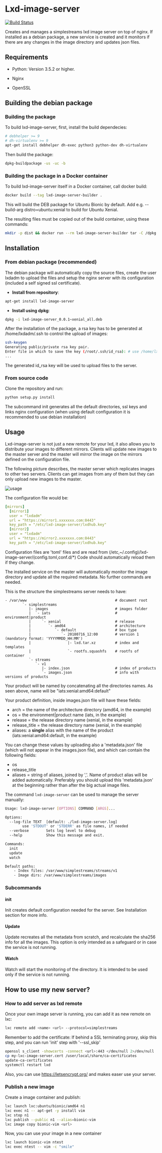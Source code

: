Lxd-image-server
================
[![Build Status](https://travis-ci.org/Avature/lxd-image-server.svg?branch=master)](https://travis-ci.org/Avature/lxd-image-server)

Creates and manages a simplestreams lxd image server on top of nginx.
If installed as a debian package, a new service is created and it monitors
if there are any changes in the image directory and updates json files.

Requirements
------------

* Python: Version 3.5.2 or higher.

* Nginx

* OpenSSL

Building the debian package
---------------------------

### Building the package ###

To build lxd-image-server, first, install the build dependecies:

```bash
# debhelper >= 9
# dh-virtualenv >= 9
apt-get install debhelper dh-exec python3 python-dev dh-virtualenv
```

Then build the package:

```bash
dpkg-buildpackage -us -uc -b
```

### Building the package in a Docker container ###

To build lxd-image-server itself in a Docker container, call docker build:

```bash
docker build --tag lxd-image-server-builder .
```

This will build the DEB package for Ubuntu Bionic by default. Add e.g.
--build-arg distro=ubuntu:xenial to build for Ubuntu Xenial.

The resulting files must be copied out of the build container, using these
commands:

```bash
mkdir -p dist && docker run --rm lxd-image-server-builder tar -C /dpkg -c . | tar -C dist -xv
```

Installation
------------

### From debian package (recommended) ###

The debian package will automatically copy the source files, create the user lxdadm
to upload the files and setup the nginx server with its configuration (included a
self signed ssl certificate).

* **Install from repository**:

```sh
apt-get install lxd-image-server
```

* **Install using dpkg**:

```sh
dpkg -i lxd-image-server_0.0.1~xenial_all.deb
```

After the installation of the package, a rsa key has to be generated at
/home/lxdadm/.ssh to control the upload of images:

```sh
ssh-keygen
Generating public/private rsa key pair.
Enter file in which to save the key (/root/.ssh/id_rsa): # use /home/lxdadm/.ssh/id_rsa
...
```

The generated id_rsa key will be used to upload files to the server.

### From source code ###

Clone the repository and run:

```sh
python setup.py install
```

The subcommand init generates all the default directories, ssl keys and links nginx
configuration (when using default configuration it is recommended to use debian installation)

Usage
-----

Lxd-image-server is not just a new remote for your lxd, it also allows you to
distribute your images to different mirrors. Clients will update new images to
the master server and the master will mirror the image on the mirrors defined
on the configuration file.

The following picture describes, the master server which replicates images to
other two servers. Clients can get images from any of them but they can only
upload new images to the master.


![usage](/doc/images/lxd-usage.svg "lxc usage")

The configuration file would be:

```yaml
[mirrors]
  [mirror1]
  user = "lxdadm"
  url = "https://mirror1.xxxxxxx.com:8443"
  key_path = "/etc/lxd-image-server/lxdhub.key"
  [mirror2]
  user = "lxdadm"
  url = "https://mirror2.xxxxxxx.com:8443"
  key_path = "/etc/lxd-image-server/lxdhub.key"
```

Configuration files are 'toml' files and are read from (/etc,~/.config)/lxd-image-server/(config.toml,conf.d/*)
Code should automatically reload them if they change.
 
The installed service on the master will automatically monitor the image
directory and update all the required metadata. No further commands are needed.

This is the structure the simplestreams server needs to have:

```
- /var/www                                         # document root
        `- simplestreams
           |- images                               # images folder
           |  `- iats                              # environment|product
           |     `- xenial                         # release
           |        `- amd64                       # architecture
           |           `- default                  # box type
           |              `- 20180716_12:00        # version 1 (mandatory format: 'YYYYMMDD_HH:MM')
           |                 |- lxd.tar.xz         # index and templates
           |                 `- rootfs.squashfs    # rootfs of container
           `- streams
              `- v1
                 |- index.json                     # index of products
                 `- images.json                    # info with versions of products
```

Your product will be named by concatenating all the directories names. As seen above, name will be
"iats:xenial:amd64:default"

Your product definition, inside images.json file will have these fields:
- arch = the name of the architecture directory (amd64, in the example)
- os = the environment|product name (iats, in the example)
- release = the release directory name (xenial, in the example)
- release_title = the release directory name (xenial, in the example)
- aliases: a **single** alias with the name of the product (iats:xenial:amd64:default, in the example)

You can change these values by uploading also a 'metadata.json' file (which will not appear in the images.json file), 
and which can contain the following fields:
- os
- release_title
- aliases = string of aliases, joined by ','. Name of product alias will be added automatically.
Preferably you should upload this 'metadata.json' at the beginning rather than after the big actual image files.

The command `lxd-image-server` can be used to manage the server manually:

```sh
Usage: lxd-image-server [OPTIONS] COMMAND [ARGS]...

Options:
  --log-file TEXT  [default: ./lxd-image-server.log]
        use 'STDOUT' or 'STDERR' as file names, if needed
  --verbose        Sets log level to debug
  --help           Show this message and exit.

Commands:
  init
  update
  watch

Default paths:
    - Index files: /var/www/simplestreams/streams/v1
    - Image dirs: /var/www/simplestreams/images
```

### Subcommands ###

#### init ####

Init creates default configuration needed for the server. See Installation
section for more info.

#### Update ####

Update recreates all the metadata from scratch, and recalculate the
sha256 info for all the images. This option is only intended as a safeguard or in case
the service is not running.

#### Watch ####

Watch will start the monitoring of the directory. It is intended to be
used only if the service is not running.

How to use my new server?
-------------------------

### How to add server as lxd remote ###

Once your own image server is running, you can add it as new remote on lxc:

```bash
lxc remote add <name> <url> --protocol=simplestreams
```

Remember to add the certificate:
If behind a SSL terminating proxy, skip this step, and you can run 'init' step with '--ssl_skip'  

```bash
openssl s_client -showcerts -connect <url>:443 </dev/null 2>/dev/null | openssl x509 -outform PEM > my-lxd-image-server.cert
cp my-lxc-image-server.cert /user/local/share/ca-certificates
update-ca-certificates
systemctl restart lxd
```

Also, you can use https://letsencrypt.org/ and makes easer use your server.

### Publish a new image ###

Create a image container and publish:

```bash
lxc launch lxc:ubuntu/bionic/amd64 n1
lxc exec n1 -- apt-get -y install vim
lxc stop n1
lxc publish --public n1 --alias=bionic-vim
lxc image copy bionic-vim <url>
```

Now, you can use your image in a new container

```bash
lxc launch bionic-vim ntest
lxc exec ntest -- vim -c "smile"
```

